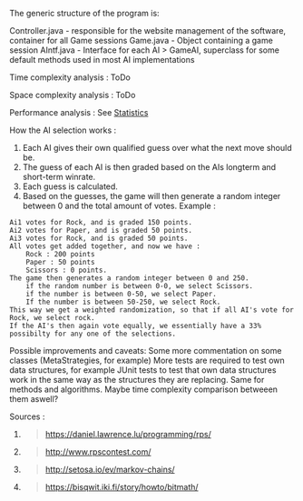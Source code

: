 The generic structure of the program is:

Controller.java - responsible for the website management of the software, container for all Game sessions
	Game.java - Object containing a game session
		AIntf.java - Interface for each AI
		> GameAI, superclass for some default methods used in most AI implementations

Time complexity analysis :
ToDo

Space complexity analysis :
ToDo

Performance analysis :
See [Statistics](https://github.com/EssKayz/EssKayz-TiraLabra2019K/blob/master/Documentation/Statistics)


How the AI selection works :
1. Each AI gives their own qualified guess over what the next move should be.
2. The guess of each AI is then graded based on the AIs longterm and short-term winrate.
3. Each guess is calculated.
4. Based on the guesses, the game will then generate a random integer between 0 and the total amount of votes.
Example :
```
Ai1 votes for Rock, and is graded 150 points.
Ai2 votes for Paper, and is graded 50 points.
Ai3 votes for Rock, and is graded 50 points.
All votes get added together, and now we have :
	Rock : 200 points
	Paper : 50 points
	Scissors : 0 points.
The game then generates a random integer between 0 and 250.
	if the random number is between 0-0, we select Scissors.
	if the number is between 0-50, we select Paper.
	If the number is between 50-250, we select Rock.
This way we get a weighted randomization, so that if all AI's vote for Rock, we select rock. 
If the AI's then again vote equally, we essentially have a 33% possibilty for any one of the selections.
```

Possible improvements and caveats:
Some more commentation on some classes (MetaStrategies, for example)
More tests are required to test own data structures, for example JUnit tests to test that own data structures
work in the same way as the structures they are replacing. Same for methods and algorithms. Maybe
time complexity comparison betweeen them aswell?


Sources :
1. > https://daniel.lawrence.lu/programming/rps/
2. > http://www.rpscontest.com/
3. > http://setosa.io/ev/markov-chains/
4. > https://bisqwit.iki.fi/story/howto/bitmath/